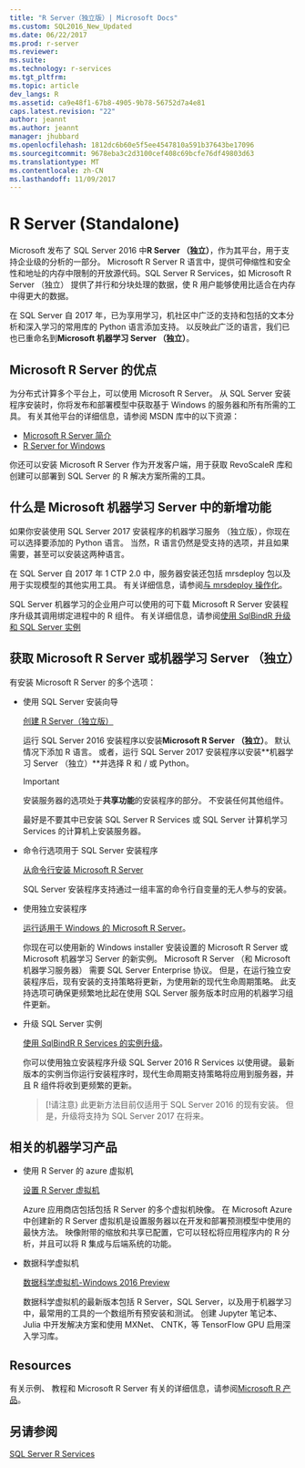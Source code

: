 ```yaml
---
title: "R Server（独立版）| Microsoft Docs"
ms.custom: SQL2016_New_Updated
ms.date: 06/22/2017
ms.prod: r-server
ms.reviewer: 
ms.suite: 
ms.technology: r-services
ms.tgt_pltfrm: 
ms.topic: article
dev_langs: R
ms.assetid: ca9e48f1-67b8-4905-9b78-56752d7a4e81
caps.latest.revision: "22"
author: jeannt
ms.author: jeannt
manager: jhubbard
ms.openlocfilehash: 1812dc6b60e5f5ee4547810a591b37643be17096
ms.sourcegitcommit: 9678eba3c2d3100cef408c69bcfe76df49803d63
ms.translationtype: MT
ms.contentlocale: zh-CN
ms.lasthandoff: 11/09/2017
---
```

# <a name="r-server-standalone"></a>R Server (Standalone)

Microsoft 发布了 SQL Server 2016 中**R Server （独立）**，作为其平台，用于支持企业级的分析的一部分。  Microsoft R Server R 语言中，提供可伸缩性和安全性和地址的内存中限制的开放源代码。SQL Server R Services，如 Microsoft R Server （独立） 提供了并行和分块处理的数据，使 R 用户能够使用比适合在内存中得更大的数据。

在 SQL Server 自 2017 年，已为享用学习，机社区中广泛的支持和包括的文本分析和深入学习的常用库的 Python 语言添加支持。  以反映此广泛的语言，我们已也已重命名到**Microsoft 机器学习 Server （独立）**。

## <a name="benefits-of-microsoft-r-server"></a>Microsoft R Server 的优点

为分布式计算多个平台上，可以使用 Microsoft R Server。 从 SQL Server 安装程序安装时，你将发布和部署模型中获取基于 Windows 的服务器和所有所需的工具。 有关其他平台的详细信息，请参阅 MSDN 库中的以下资源：

+ [Microsoft R Server 简介](https://msdn.microsoft.com/microsoft-r/rserver)
+ [R Server for Windows](https://msdn.microsoft.com/microsoft-r/rserver-install-windows)

你还可以安装 Microsoft R Server 作为开发客户端，用于获取 RevoScaleR 库和创建可以部署到 SQL Server 的 R 解决方案所需的工具。

## <a name="whats-new-in-microsoft-machine-learning-server"></a>什么是 Microsoft 机器学习 Server 中的新增功能

如果你安装使用 SQL Server 2017 安装程序的机器学习服务 （独立版），你现在可以选择要添加的 Python 语言。 当然，R 语言仍然是受支持的选项，并且如果需要，甚至可以安装这两种语言。
 
在 SQL Server 自 2017 年 1 CTP 2.0 中，服务器安装还包括 mrsdeploy 包以及用于实现模型的其他实用工具。 有关详细信息，请参阅[与 mrsdeploy 操作化](../../advanced-analytics/operationalization-with-mrsdeploy.md)。

SQL Server 机器学习的企业用户可以使用的可下载 Microsoft R Server 安装程序升级其调用绑定进程中的 R 组件。 有关详细信息，请参阅[使用 SqlBindR 升级和 SQL Server 实例](use-sqlbindr-exe-to-upgrade-an-instance-of-sql-server.md)

## <a name="get-microsoft-r-server-or-machine-learning-server-standalone"></a>获取 Microsoft R Server 或机器学习 Server （独立）

 有安装 Microsoft R Server 的多个选项：

+ 使用 SQL Server 安装向导

  [创建 R Server（独立版）](../r/create-a-standalone-r-server.md)

  运行 SQL Server 2016 安装程序以安装**Microsoft R Server （独立）**。 默认情况下添加 R 语言。
  或者，运行 SQL Server 2017 安装程序以安装**机器学习 Server （独立）**并选择 R 和 / 或 Python。

  > [!IMPORTANT]
  > 安装服务器的选项处于**共享功能**的安装程序的部分。 不安装任何其他组件。
  >
  > 最好是不要其中已安装 SQL Server R Services 或 SQL Server 计算机学习 Services 的计算机上安装服务器。

+ 命令行选项用于 SQL Server 安装程序

  [从命令行安装 Microsoft R Server](../r/install-microsoft-r-server-from-the-command-line.md)

  SQL Server 安装程序支持通过一组丰富的命令行自变量的无人参与的安装。

+ 使用独立安装程序

  [运行适用于 Windows 的 Microsoft R Server](https://msdn.microsoft.com/microsoft-r/rserver-install-windows)。

  你现在可以使用新的 Windows installer 安装设置的 Microsoft R Server 或 Microsoft 机器学习 Server 的新实例。  Microsoft R Server （和 Microsoft 机器学习服务器） 需要 SQL Server Enterprise 协议。 但是，在运行独立安装程序后，现有安装的支持策略将更新，为使用新的现代生命周期策略。 此支持选项可确保更频繁地比起在使用 SQL Server 服务版本时应用的机器学习组件更新。

  
+ 升级 SQL Server 实例

  [使用 SqlBindR R Services 的实例升级](./use-sqlbindr-exe-to-upgrade-an-instance-of-sql-server.md)。
  
  你可以使用独立安装程序升级 SQL Server 2016 R Services 以使用键。 最新版本的实例当你运行安装程序时，现代生命周期支持策略将应用到服务器，并且 R 组件将收到更频繁的更新。
  
  > [!请注意} 此更新方法目前仅适用于 SQL Server 2016 的现有安装。 但是，升级将支持为 SQL Server 2017 在将来。

## <a name="related-machine-learning-products"></a>相关的机器学习产品

+ 使用 R Server 的 azure 虚拟机

  [设置 R Server 虚拟机](../../advanced-analytics/r-services/provision-the-r-server-only-sql-server-2016-enterprise-vm-on-azure.md)
  
  Azure 应用商店包括包括 R Server 的多个虚拟机映像。 在 Microsoft Azure 中创建新的 R Server 虚拟机是设置服务器以在开发和部署预测模型中使用的最快方法。 映像附带的缩放和共享已配置，它可以轻松将应用程序内的 R 分析，并且可以将 R 集成与后端系统的功能。

+ 数据科学虚拟机

  [数据科学虚拟机-Windows 2016 Preview](http://aka.ms/dsvm/win2016)

  数据科学虚拟机的最新版本包括 R Server，SQL Server，以及用于机器学习中，最常用的工具的一个数组所有预安装和测试。 创建 Jupyter 笔记本、 Julia 中开发解决方案和使用 MXNet、 CNTK，等 TensorFlow GPU 启用深入学习库。

## <a name="resources"></a>Resources

有关示例、 教程和 Microsoft R Server 有关的详细信息，请参阅[Microsoft R 产品](https://msdn.microsoft.com/microsoft-r/microsoft-r-getting-started)。

## <a name="see-also"></a>另请参阅

 [SQL Server R Services](../../advanced-analytics/r/sql-server-r-services.md)

